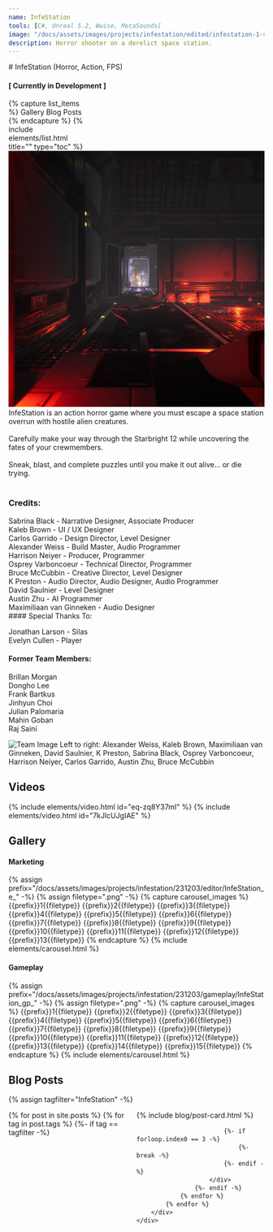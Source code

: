 ```yaml
---
name: InfeStation
tools: [C#, Unreal 5.2, Wwise, MetaSounds]
image: "/docs/assets/images/projects/infestation/edited/infestation-1-square.png"
description: Horror shooter on a derelict space station.
---
```


<div class="row">
<div class="col" style="min-width:300px; " markdown="1">
# InfeStation
(Horror, Action, FPS)

#### [ Currently in Development ]
</div>
<div class="col">
</div>
<div class="col" style="max-width:30%;">
{% capture list_items %}
Gallery
Blog Posts
{% endcapture %}
{% include elements/list.html title="" type="toc" %}
</div>
</div>

<div class="row">
<div class="col">
<img src="/docs/assets/images/projects/infestation/edited/infestation-1-square.png" alt="Title Image">
</div>
<div class="col">
InfeStation is an action horror game where you must escape a space station overrun with hostile alien creatures.<br><br>
Carefully make your way through the Starbright 12 while uncovering the fates of your crewmembers.<br><br>
Sneak, blast, and complete puzzles until you make it out alive... or die trying.<br><br>
</div>
</div>

### Credits:

<div class="row">
<div class="col" markdown="1">
Sabrina Black - Narrative Designer, Associate Producer<br>
Kaleb Brown - UI / UX Designer<br>
Carlos Garrido - Design Director, Level Designer<br>
Alexander Weiss - Build Master, Audio Programmer<br>
Harrison Neiyer - Producer, Programmer<br>
Osprey Varboncoeur - Technical Director, Programmer<br>
Bruce McCubbin - Creative Director, Level Designer<br>
K Preston - Audio Director, Audio Designer, Audio Programmer<br>
David Saulnier - Level Designer<br>
Austin Zhu - AI Programmer<br>
Maximiliaan van Ginneken - Audio Designer

</div>
<div class="col">
<div class="col" markdown="1">
#### Special Thanks To:

Jonathan Larson - Silas<br>
Evelyn Cullen - Player

#### Former Team Members:

Brillan Morgan<br>
Dongho Lee<br>
Frank Bartkus<br>
Jinhyun Choi<br>
Julian Palomaria<br>
Mahin Goban<br>
Raj Saini
</div>
</div>
</div>
<img src="/docs/assets/images/projects/infestation/team/BHS.jpg" alt="Team Image">
Left to right: Alexander Weiss, Kaleb Brown, Maximiliaan van Ginneken, David Saulnier, K Preston, Sabrina Black,
Osprey Varboncoeur, Harrison Neiyer, Carlos Garrido, Austin Zhu, Bruce McCubbin

## Videos
{% include elements/video.html id="eq-zq8Y37mI" %}
{% include elements/video.html id="7kJlcUJgIAE" %}

## Gallery
#### Marketing
{% assign prefix="/docs/assets/images/projects/infestation/231203/editor/InfeStation_e_" -%}
{% assign filetype=".png" -%}
{% capture carousel_images %}
{{prefix}}1{{filetype}}
{{prefix}}2{{filetype}}
{{prefix}}3{{filetype}}
{{prefix}}4{{filetype}}
{{prefix}}5{{filetype}}
{{prefix}}6{{filetype}}
{{prefix}}7{{filetype}}
{{prefix}}8{{filetype}}
{{prefix}}9{{filetype}}
{{prefix}}10{{filetype}}
{{prefix}}11{{filetype}}
{{prefix}}12{{filetype}}
{{prefix}}13{{filetype}}
{% endcapture %}
{% include elements/carousel.html %}
#### Gameplay
{% assign prefix="/docs/assets/images/projects/infestation/231203/gameplay/InfeStation_gp_" -%}
{% assign filetype=".png" -%}
{% capture carousel_images %}
{{prefix}}1{{filetype}}
{{prefix}}2{{filetype}}
{{prefix}}3{{filetype}}
{{prefix}}4{{filetype}}
{{prefix}}5{{filetype}}
{{prefix}}6{{filetype}}
{{prefix}}7{{filetype}}
{{prefix}}8{{filetype}}
{{prefix}}9{{filetype}}
{{prefix}}10{{filetype}}
{{prefix}}11{{filetype}}
{{prefix}}12{{filetype}}
{{prefix}}13{{filetype}}
{{prefix}}14{{filetype}}
{{prefix}}15{{filetype}}
{% endcapture %}
{% include elements/carousel.html %}

## Blog Posts
{% assign tagfilter="InfeStation" -%}
<div style="max-width: 1fr">
    <div class="row">
        <div class="container-fluid" style="display: grid; grid-template-columns: repeat(auto-fit, minmax(200px, 1fr));">
            {% for post in site.posts %}
                {% for tag in post.tags %}
                    {%- if tag == tagfilter -%}
                        <div class="col pl-1 pr-1">
                            {% include blog/post-card.html %}

                            {%- if forloop.index0 == 3 -%}
                                {%- break -%}
                            {%- endif -%}
                        </div>
                    {%- endif -%}
                {% endfor %}
            {% endfor %}
        </div>
    </div>
</div>